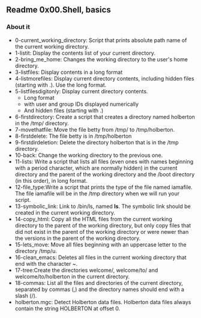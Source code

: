 ## Readme 0x00.Shell, basics

### About it
- 0-current_working_directory: Script that prints  absolute path name of the current working directory.
- 1-listit: Display the contents list of your current directory.
- 2-bring_me_home: Changes the working directory to the user's home directory.
- 3-listfiles: Display contents in a long format
- 4-listmorefiles: Display current directory contents, including hidden files (starting with .). Use the long format.
- 5-listfilesdigitonly: Display current directory contents.
  - Long format
  - with user and group IDs displayed numerically
  - And hidden files (starting with .)
- 6-firstdirectory: Create a script that creates a directory named holberton in the /tmp/ directory.
- 7-movethatfile: Move the file betty from /tmp/ to /tmp/holberton.
- 8-firstdelete: The file betty is in /tmp/holberton
- 9-firstdirdeletion: Delete the directory holberton that is in the /tmp directory.
- 10-back: Change the working directory to the previous one.
- 11-lists: Write a script that lists all files (even ones with names beginning with a period character, which are normally hidden) in the current directory and the parent of the working directory and the /boot directory (in this order), in long format.
- 12-file_type:Write a script that prints the type of the file named iamafile. The file iamafile will be in the /tmp directory when we will run your script.
- 13-symbolic_link: Link to /bin/ls, named __ls__. The symbolic link should be created in the current working directory.
- 14-copy_html: Copy all the HTML files from the current working directory to the parent of the working directory, but only copy files that did not exist in the parent of the working directory or were newer than the versions in the parent of the working directory.
- 15-lets_move: Move all files beginning with an uppercase letter to the directory /tmp/u.
- 16-clean_emacs: Deletes all files in the current working directory that end with the character ~.
- 17-tree:Create the directories welcome/, welcome/to/ and welcome/to/holberton in the current directory.
- 18-commas: List all the files and directories of the current directory, separated by commas (,) and the directory names should end with a slash (/).
- holberton.mgc: Detect Holberton data files. Holberton data files always contain the string HOLBERTON at offset 0.
